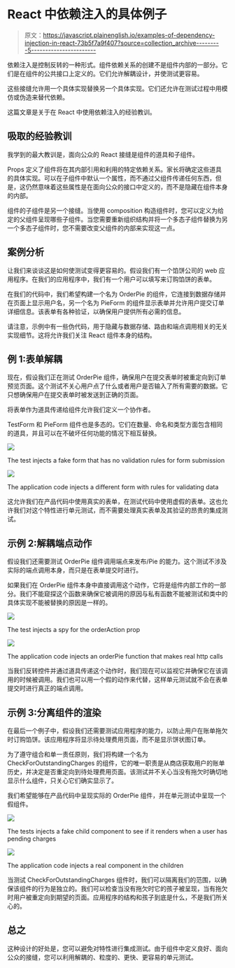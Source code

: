 # React 中依赖注入的具体例子

> 原文：<https://javascript.plainenglish.io/examples-of-dependency-injection-in-react-73b5f7a9f407?source=collection_archive---------5----------------------->

依赖注入是控制反转的一种形式。组件依赖关系的创建不是组件内部的一部分。它们是在组件的公共接口上定义的。它们允许解耦设计，并使测试更容易。

这些接缝允许用一个具体实现替换另一个具体实现。它们还允许在测试过程中用模仿或伪造来替代依赖。

这篇文章是关于在 React 中使用依赖注入的经验教训。

## **吸取的经验教训**

我学到的最大教训是，面向公众的 React 接缝是组件的道具和子组件。

Props 定义了组件将在其内部引用和利用的特定依赖关系。家长将确定这些道具的具体实现。可以在子组件中默认一个属性，而不通过父组件传递任何东西，但是，这仍然意味着这些属性是在面向公众的接口中定义的，而不是隐藏在组件本身的内部。

组件的子组件是另一个接缝。当使用 composition 构造组件时，您可以定义为给定的父组件呈现哪些子组件。当您需要重新组织结构并将一个多态子组件替换为另一个多态子组件时，您不需要改变父组件的内部来实现这一点。

## **案例分析**

让我们来谈谈这是如何使测试变得更容易的。假设我们有一个馅饼公司的 web 应用程序。在我们的应用程序中，我们有一个用户可以填写来订购馅饼的表单。

在我们的代码中，我们希望构建一个名为 OrderPie 的组件，它连接到数据存储并在页面上显示用户名，另一个名为 PieForm 的组件显示表单并允许用户提交订单详细信息。该表单有各种验证，以确保用户提供所有必需的信息。

请注意，示例中有一些伪代码，用于隐藏与数据存储、路由和端点调用相关的无关实现细节。这将允许我们关注 React 组件本身的结构。

## **例 1:表单解耦**

现在，假设我们正在测试 OrderPie 组件，确保用户在提交表单时被重定向到订单预览页面。这个测试不关心用户点了什么或者用户是否输入了所有需要的数据。它只想确保用户在提交表单时被发送到正确的页面。

将表单作为道具传递给组件允许我们定义一个协作者。

TestForm 和 PieForm 组件也是多态的。它们在数量、命名和类型方面包含相同的道具，并且可以在不破坏任何功能的情况下相互替换。

![](img/c91c9598dc9fd70fa46810da9d2c5cb4.png)

The test injects a fake form that has no validation rules for form submission

![](img/a03e09c07c3b7f6fd7991b75e1a08c1b.png)

The application code injects a different form with rules for validating data

这允许我们在产品代码中使用真实的表单，在测试代码中使用虚假的表单。这也允许我们对这个特性进行单元测试，而不需要处理真实表单及其验证的昂贵的集成测试。

## **示例 2:解耦端点动作**

假设我们还需要测试 OrderPie 组件调用端点来发布/Pie 的能力。这个测试不涉及实际的端点调用本身，而只是在表单提交时进行。

如果我们在 OrderPie 组件本身中直接调用这个动作，它将是组件内部工作的一部分。我们不能窥探这个函数来确保它被调用的原因与私有函数不能被测试和类中的具体实现不能被替换的原因是一样的。

![](img/b20b8408455234f15790e27c1a47df75.png)

The test injects a spy for the orderAction prop

![](img/91a34c75656e18a7af1a62b2935ef20f.png)

The application code injects an orderPie function that makes real http calls

当我们反转控件并通过道具传递这个动作时，我们现在可以监视它并确保它在该调用的时候被调用。我们也可以用一个假的动作来代替，这样单元测试就不会在表单提交时进行真正的端点调用。

## **示例 3:分离组件的渲染**

在最后一个例子中，假设我们还需要测试应用程序的能力，以防止用户在账单拖欠时订购馅饼。该应用程序将显示待处理费用页面，而不是显示饼状图订单。

为了遵守组合和单一责任原则，我们将构建一个名为 CheckForOutstandingCharges 的组件，它的唯一职责是从商店获取用户的账单历史，并决定是否重定向到待处理费用页面。该测试并不关心当没有拖欠时确切地显示什么组件，只关心它们确实显示了。

我们希望能够在产品代码中呈现实际的 OrderPie 组件，并在单元测试中呈现一个假组件。

![](img/2530aedb2340a4acfcb6251ff9981e87.png)

The tests injects a fake child component to see if it renders when a user has pending charges

![](img/743f5a8483f96e04ae12fd85e0e7402d.png)

The application code injects a real component in the children

当测试 CheckForOutstandingCharges 组件时，我们可以隔离我们的范围，以确保该组件的行为是独立的。我们可以检查当没有拖欠时它的孩子被呈现，当有拖欠时用户被重定向到期望的页面。应用程序的结构和孩子到底是什么，不是我们所关心的。

## **总之**

这种设计的好处是，您可以避免对特性进行集成测试。由于组件中定义良好、面向公众的接缝，您可以利用解耦的、粒度的、更快、更容易的单元测试。